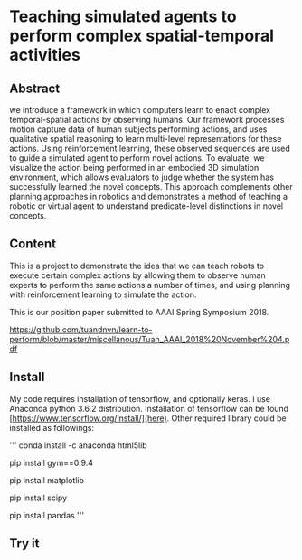 # Teaching simulated agents to perform complex spatial-temporal activities

## Abstract

we introduce a framework in which computers learn to enact complex temporal-spatial actions by observing humans. Our framework processes  motion capture data of human subjects performing actions, and uses qualitative spatial reasoning to learn multi-level representations for
these actions. Using reinforcement learning, these observed sequences are used to guide a simulated agent to perform novel actions. To evaluate, we visualize the action being performed in an embodied 3D simulation environment, which allows evaluators to judge whether the system has successfully learned the novel concepts. This approach complements other planning approaches in robotics and demonstrates a method of teaching a robotic or virtual agent to understand predicate-level distinctions in novel concepts.

## Content

This is a project to demonstrate the idea that we can teach robots to execute certain complex actions by allowing them to observe human experts to perform the same actions a number of times, and using planning with reinforcement learning to simulate the action.

This is our position paper submitted to AAAI Spring Symposium 2018.

https://github.com/tuandnvn/learn-to-perform/blob/master/miscellanous/Tuan_AAAI_2018%20November%204.pdf

## Install

My code requires installation of tensorflow, and optionally keras. I use Anaconda python 3.6.2 distribution. Installation of tensorflow can be found [https://www.tensorflow.org/install/](here). Other required library could be installed as followings:

'''
conda install -c anaconda html5lib

pip install gym==0.9.4

pip install matplotlib

pip install scipy

pip install pandas
'''

## Try it 


